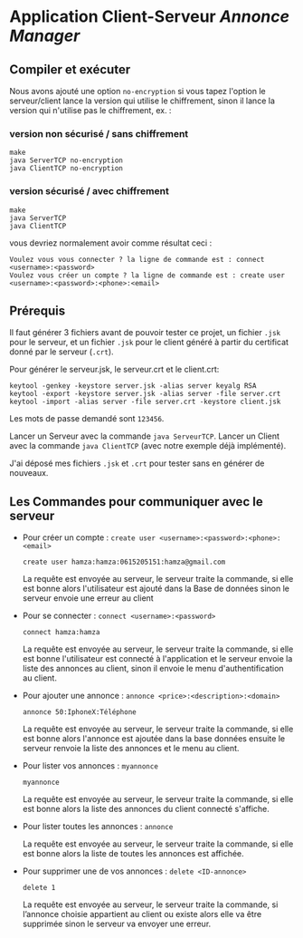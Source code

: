 Application Client-Serveur _Annonce Manager_
============================================

Compiler et exécuter
--------------------

Nous avons ajouté une option `no-encryption` si vous tapez l'option le
serveur/client lance la version qui utilise le chiffrement, sinon il lance la
version qui n'utilise pas le chiffrement, ex. :

### version non sécurisé / sans chiffrement

    make
    java ServerTCP no-encryption
    java ClientTCP no-encryption

### version sécurisé / avec chiffrement

    make
    java ServerTCP 
    java ClientTCP

vous devriez normalement avoir comme résultat ceci :

    Voulez vous vous connecter ? la ligne de commande est : connect <username>:<password>
    Voulez vous créer un compte ? la ligne de commande est : create user <username>:<password>:<phone>:<email>

    
Prérequis
---------

Il faut générer 3 fichiers avant de pouvoir tester ce projet, un fichier `.jsk`
pour le serveur, et un fichier `.jsk` pour le client généré à partir du
certificat donné par le serveur (`.crt`).

Pour générer le serveur.jsk, le serveur.crt et le client.crt:

    keytool -genkey -keystore server.jsk -alias server keyalg RSA 
    keytool -export -keystore server.jsk -alias server -file server.crt 
    keytool -import -alias server -file server.crt -keystore client.jsk

Les mots de passe demandé sont `123456`.

Lancer un Serveur avec la commande `java ServeurTCP`.
Lancer un Client avec la commande `java ClientTCP` (avec notre exemple déjà
implémenté).

J'ai déposé mes fichiers `.jsk` et `.crt` pour tester sans en générer de
nouveaux.

Les Commandes pour communiquer avec le serveur
----------------------------------------------

- Pour créer un compte : `create user <username>:<password>:<phone>:<email>`

      create user hamza:hamza:0615205151:hamza@gmail.com

  La requête est envoyée au serveur, le serveur traite la commande, si elle est
  bonne alors l'utilisateur est ajouté dans la Base de données sinon le serveur
  envoie une erreur au client

- Pour se connecter : `connect <username>:<password>`

      connect hamza:hamza

  La requête est envoyée au serveur, le serveur traite la commande, si elle est
  bonne l'utilisateur est connecté à l'application et le serveur envoie la
  liste des annonces au client, sinon il envoie le menu d'authentification au
  client.


- Pour ajouter une annonce : `annonce <price>:<description>:<domain>`

      annonce 50:IphoneX:Téléphone

  La requête est envoyée au serveur, le serveur traite la commande, si elle est
  bonne alors l'annonce est ajoutée dans la base données ensuite le serveur
  renvoie la liste des annonces et le menu au client.

- Pour lister vos annonces : `myannonce`

      myannonce

  La requête est envoyée au serveur, le serveur traite la commande, si elle est
  bonne alors la liste des annonces du client connecté s'affiche.

- Pour lister toutes les annonces : `annonce`

  La requête est envoyée au serveur, le serveur traite la commande, si elle est
  bonne alors la liste de toutes les annonces est affichée.

- Pour supprimer une de vos annonces : `delete <ID-annonce>`

      delete 1

  La requête est envoyée au serveur, le serveur traite la commande, si
  l’annonce choisie appartient au client ou existe alors elle va être supprimée
  sinon le serveur va envoyer une erreur.
